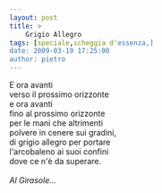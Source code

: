 ```yaml
---
layout: post
title: >
    Grigio Allegro
tags: [speciale,scheggia d'essenza,]
date: 2009-03-19 17:25:00
author: pietro
---
```

E ora avanti<br/>verso il prossimo orizzonte<br/>e ora avanti<br/>fino al prossimo orizzonte<br/>per le mani che altrimenti<br/>polvere in cenere sui gradini,<br/>di grigio allegro per portare<br/>l'arcobaleno ai suoi confini<br/>dove ce n'è da superare.<br/><br/><span style="font-style: italic">Al Girasole...</span>
